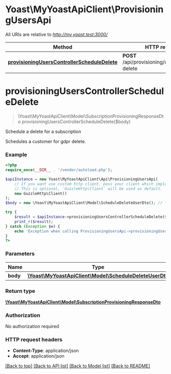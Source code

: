 # Yoast\MyYoastApiClient\ProvisioningUsersApi

All URIs are relative to *http://my.yoast.test:3000/*

Method | HTTP request | Description
------------- | ------------- | -------------
[**provisioningUsersControllerScheduleDelete**](ProvisioningUsersApi.md#provisioninguserscontrollerscheduledelete) | **POST** /api/provisioning/user/schedule-delete | Schedule a delete for a subscription

# **provisioningUsersControllerScheduleDelete**
> \Yoast\MyYoastApiClient\Model\SubscriptionProvisioningResponseDto provisioningUsersControllerScheduleDelete($body)

Schedule a delete for a subscription

Schedules a customer for gdpr delete.

### Example
```php
<?php
require_once(__DIR__ . '/vendor/autoload.php');

$apiInstance = new Yoast\MyYoastApiClient\Api\ProvisioningUsersApi(
    // If you want use custom http client, pass your client which implements `GuzzleHttp\ClientInterface`.
    // This is optional, `GuzzleHttp\Client` will be used as default.
    new GuzzleHttp\Client()
);
$body = new \Yoast\MyYoastApiClient\Model\ScheduleDeleteUserDto(); // \Yoast\MyYoastApiClient\Model\ScheduleDeleteUserDto | 

try {
    $result = $apiInstance->provisioningUsersControllerScheduleDelete($body);
    print_r($result);
} catch (Exception $e) {
    echo 'Exception when calling ProvisioningUsersApi->provisioningUsersControllerScheduleDelete: ', $e->getMessage(), PHP_EOL;
}
?>
```

### Parameters

Name | Type | Description  | Notes
------------- | ------------- | ------------- | -------------
 **body** | [**\Yoast\MyYoastApiClient\Model\ScheduleDeleteUserDto**](../Model/ScheduleDeleteUserDto.md)|  |

### Return type

[**\Yoast\MyYoastApiClient\Model\SubscriptionProvisioningResponseDto**](../Model/SubscriptionProvisioningResponseDto.md)

### Authorization

No authorization required

### HTTP request headers

 - **Content-Type**: application/json
 - **Accept**: application/json

[[Back to top]](#) [[Back to API list]](../../README.md#documentation-for-api-endpoints) [[Back to Model list]](../../README.md#documentation-for-models) [[Back to README]](../../README.md)

